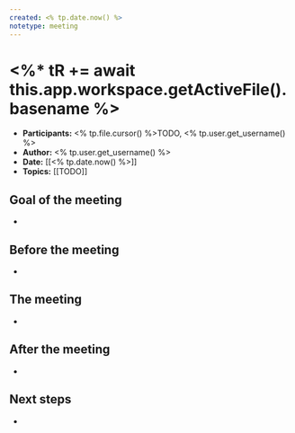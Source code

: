 ```yaml
---
created: <% tp.date.now() %>
notetype: meeting
---
```


# <%* tR += await this.app.workspace.getActiveFile().basename %>
- **Participants:** <% tp.file.cursor() %>TODO, <% tp.user.get_username() %>
- **Author:** <% tp.user.get_username() %>
- **Date:** [[<% tp.date.now() %>]]
- **Topics:** [[TODO]]

## Goal of the meeting
- 

## Before the meeting
- 

## The meeting
- 

## After the meeting
- 

## Next steps
- 

